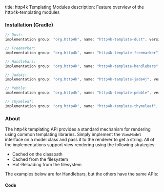 title: http4k Templating Modules
description: Feature overview of the http4k-templating modules

### Installation (Gradle)

```groovy
// Dust: 
implementation group: "org.http4k", name: "http4k-template-dust", version: "4.12.0.1"

// Freemarker: 
implementation group: "org.http4k", name: "http4k-template-freemarker", version: "4.12.0.1"

// Handlebars: 
implementation group: "org.http4k", name: "http4k-template-handlebars", version: "4.12.0.1"

// Jade4j: 
implementation group: "org.http4k", name: "http4k-template-jade4j", version: "4.12.0.1"

// Pebble: 
implementation group: "org.http4k", name: "http4k-template-pebble", version: "4.12.0.1"

// Thymeleaf: 
implementation group: "org.http4k", name: "http4k-template-thymeleaf", version: "4.12.0.1"
```

### About
The http4k templating API provides a standard mechanism for rendering using common templating libraries. Simply implement the `ViewModel` interface on a model class and pass it to the renderer to get a string. All of the implementations support view rendering using the following strategies:

* Cached on the classpath
* Cached from the filesystem
* Hot-Reloading from the filesystem

The examples below are for Handlebars, but the others have the same APIs:

#### Code  [<img class="octocat"/>](https://github.com/http4k/http4k/blob/master/src/docs/guide/reference/templating/example.kt)

<script src="https://gist-it.appspot.com/https://github.com/http4k/http4k/blob/master/src/docs/guide/reference/templating/example.kt"></script>

[http4k]: https://http4k.org
